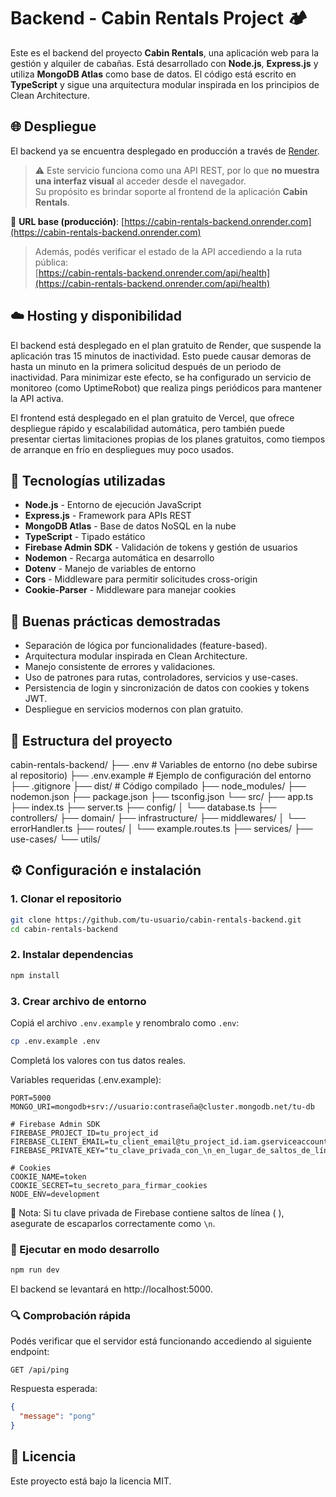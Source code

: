 # Backend - Cabin Rentals Project 🏕️

Este es el backend del proyecto **Cabin Rentals**, una aplicación web para la gestión y alquiler de cabañas. Está desarrollado con **Node.js**, **Express.js** y utiliza **MongoDB Atlas** como base de datos. El código está escrito en **TypeScript** y sigue una arquitectura modular inspirada en los principios de Clean Architecture.

## 🌐 Despliegue

El backend ya se encuentra desplegado en producción a través de [Render](https://render.com).

> ⚠️ Este servicio funciona como una API REST, por lo que **no muestra una interfaz visual** al acceder desde el navegador.  
> Su propósito es brindar soporte al frontend de la aplicación **Cabin Rentals**.

🔗 **URL base (producción)**: [https://cabin-rentals-backend.onrender.com](https://cabin-rentals-backend.onrender.com)

> Además, podés verificar el estado de la API accediendo a la ruta pública:  
> [https://cabin-rentals-backend.onrender.com/api/health](https://cabin-rentals-backend.onrender.com/api/health)  

## ☁️ Hosting y disponibilidad 

El backend está desplegado en el plan gratuito de Render, que suspende la aplicación tras 15 minutos de inactividad. Esto puede causar demoras de hasta un minuto en la primera solicitud después de un periodo de inactividad. Para minimizar este efecto, se ha configurado un servicio de monitoreo (como UptimeRobot) que realiza pings periódicos para mantener la API activa.

El frontend está desplegado en el plan gratuito de Vercel, que ofrece despliegue rápido y escalabilidad automática, pero también puede presentar ciertas limitaciones propias de los planes gratuitos, como tiempos de arranque en frío en despliegues muy poco usados.

## 🚀 Tecnologías utilizadas

- **Node.js** - Entorno de ejecución JavaScript
- **Express.js** - Framework para APIs REST
- **MongoDB Atlas** - Base de datos NoSQL en la nube
- **TypeScript** - Tipado estático
- **Firebase Admin SDK** - Validación de tokens y gestión de usuarios
- **Nodemon** - Recarga automática en desarrollo
- **Dotenv** - Manejo de variables de entorno
- **Cors** - Middleware para permitir solicitudes cross-origin
- **Cookie-Parser** - Middleware para manejar cookies

## 📝 Buenas prácticas demostradas

- Separación de lógica por funcionalidades (feature-based).  
- Arquitectura modular inspirada en Clean Architecture.  
- Manejo consistente de errores y validaciones.  
- Uso de patrones para rutas, controladores, servicios y use-cases.  
- Persistencia de login y sincronización de datos con cookies y tokens JWT.  
- Despliegue en servicios modernos con plan gratuito.

## 📁 Estructura del proyecto

cabin-rentals-backend/
├── .env # Variables de entorno (no debe subirse al repositorio)
├── .env.example # Ejemplo de configuración del entorno
├── .gitignore
├── dist/ # Código compilado
├── node_modules/
├── nodemon.json
├── package.json
├── tsconfig.json
└── src/
    ├── app.ts
    ├── index.ts
    ├── server.ts
    ├── config/
    │   └── database.ts
    ├── controllers/
    ├── domain/
    ├── infrastructure/
    ├── middlewares/
    │   └── errorHandler.ts
    ├── routes/
    │   └── example.routes.ts
    ├── services/
    ├── use-cases/
    └── utils/

## ⚙️ Configuración e instalación

### 1. Clonar el repositorio

```bash
git clone https://github.com/tu-usuario/cabin-rentals-backend.git
cd cabin-rentals-backend
```

### 2. Instalar dependencias

```bash
npm install
```

### 3. Crear archivo de entorno

Copiá el archivo `.env.example` y renombralo como `.env`:

```bash
cp .env.example .env
```

Completá los valores con tus datos reales.

Variables requeridas (.env.example):

```
PORT=5000
MONGO_URI=mongodb+srv://usuario:contraseña@cluster.mongodb.net/tu-db

# Firebase Admin SDK
FIREBASE_PROJECT_ID=tu_project_id
FIREBASE_CLIENT_EMAIL=tu_client_email@tu_project_id.iam.gserviceaccount.com
FIREBASE_PRIVATE_KEY="tu_clave_privada_con_\n_en_lugar_de_saltos_de_línea"

# Cookies
COOKIE_NAME=token
COOKIE_SECRET=tu_secreto_para_firmar_cookies
NODE_ENV=development
```

🔐 Nota: Si tu clave privada de Firebase contiene saltos de línea (
), asegurate de escaparlos correctamente como `\n`.

### 🚀 Ejecutar en modo desarrollo

```bash
npm run dev
```

El backend se levantará en http://localhost:5000.

### 🔍 Comprobación rápida

Podés verificar que el servidor está funcionando accediendo al siguiente endpoint:

```http
GET /api/ping
```

Respuesta esperada:

```json
{
  "message": "pong"
}
```

## 📄 Licencia

Este proyecto está bajo la licencia MIT.

